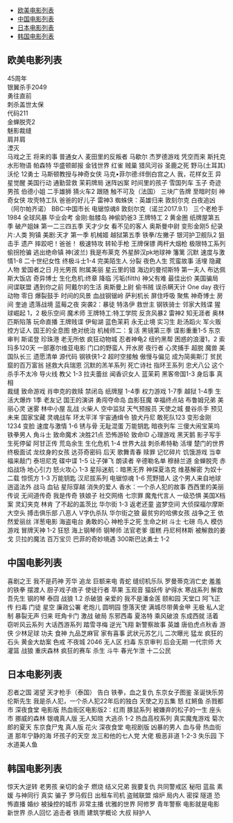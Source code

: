 * [欧美电影列表](#欧美电影列表)
* [中国电影列表](#中国电影列表)
* [日本电影列表](#日本电影列表)
* [韩国电影列表](#韩国电影列表)



## 欧美电影列表  

45周年  
银翼杀手2049  
勇往直前  
刺杀盖世太保  
代码211  
金蝉脱壳2  
魅影裁缝  
肩并肩  
湮灭  
马戏之王
将来的事
普通女人
麦田里的反叛者
马歇尔
杰罗德游戏
凭空而来
斯托克
水形物语
帕森特
华盛顿邮报
金钱世界
红雀
贼巢
猎风河谷
圣鹿之死
野马(土耳其)
沃伦
12勇士
马斯顿教授与神奇女侠
马克•菲尔德:绊倒白宫之人
我，花样女王
异星觉醒
美国行动
通勤营救
茉莉牌局
迷阵凶案
时间里的孩子
雪国列车
玉子
奇迹男孩
伯德小姐
二手雄狮
猜火车2
跟随
触不可及（法国）
三块广告牌
至暗时刻
神奇女侠
攻壳特工队
爸爸的好儿子
雷神3
蜘蛛侠：英雄归来
敦刻尔克
白夜追凶（阿尔帕齐诺）
BBC:中国市长
电锯惊魂8
敦刻尔克（诺兰2017.9.1）
三个老枪手
1984
全球风暴
毕业会考
金刚:骷髅岛
神偷奶爸3
王牌特工 2 黄金圈
纸牌屋第五季
破产姐妹 第一二三四五季
天才少女
看不见的客人
奥斯曼中尉
变形金刚5
纪录片:人类
狗镇
美剧:天才 第一季
机械姬
越狱第五季
铁拳/左撇子
银河护卫舰队2
狙击手 遗产
摔跤吧！爸爸！
极速特攻
转轮手枪
王牌保镖
两杆大烟枪
极限特工系列
偷拐抢骗
逃出绝命镇
神(波兰)
我是布莱克
外星醉汉pk地球神
籓篱
沉默
速度与激情1-8
二十世纪女性
终极斗士1-4
完美陌生人
分裂
夜色人生
荒蛮故事
活埋
隐藏人物
爱国者之日
月光男孩
附属美丽
星云里的错
海边的曼彻斯特
第一夫人
布达佩斯大饭店
奇异博士
生化危机:终章
降临
污垢(filth)
神父有难
最佳出价
美国骗局
间谍联盟
遇到你之前
阿戴尔的生活
奥斯曼上尉
偷书贼
误杀瞒天计
One day 
夜行动物
零日
爆裂鼓手
时间的风景
血战钢锯岭
萨利机长
屏住呼吸
聚焦
神奇博士
房间
奎迪
遗落战境
蓝莓之夜
突袭2：暴徒
特洛伊
救世主
钢铁骑士
邻家大贱谍
猩球崛起 1，2
极乐空间
魔术师
王牌特工:特工学院
反贪风暴2
雷神2
知无涯者
奥林匹斯陷落
玩命直播
王牌贱谍
伊甸湖
蓝色茉莉
永无止境
实习生
赴汤蹈火
军火贩
控方证人
国王的全息图
绝对统治
机械师二：复活
黑镜第三季
谍影重重1-5
东京审判
斯诺登
珍珠港
老无所依
疯狂动物城
忍者神龟2
纽约黑帮
困惑的浪漫1，2
索玛多120天
一部塞尔维亚电影
门口的野蛮人
开水房
夜行者
心灵捕手
超脱
魔兽
美国队长三
遗愿清单
源代码
钢铁侠1-2
超时空接触
傲慢与偏见
成为简奥斯汀
贫民窟的百万富翁
拯救大兵瑞恩
沉默的羔羊系列
死亡诗社
指环王系列
忠犬八公
这个杀手不太冷
导火线
教父 1-3
拉夫蕾丝
闻香识女人
蓝茉莉
黑客帝国1-3
身后事
真相  
裁缝
致命游戏
肖申克的救赎
禁闭岛
纸牌屋 1-4季
权力游戏 1-7季
越狱  1-4季
生活大爆炸 1季
老友记
国王的演讲
勇闯夺命岛
血影狂魔
幸福终点站
布鲁姆兄弟
美丽心灵
迷雾
林中小屋
乱战
火柴人
空中监狱
天气预报员
天使之城
曼谷杀手
预见未来
国家宝藏
灵魂战车
环太平洋
宇宙通缉令
狼犬丹尼
敢死队123
变形金刚 1234
变脸
速度与激情 1-6
锈与骨
无耻混蛋
万能钥匙
暗夜列车
三傻大闹宝莱坞
铁拳男人
角斗士
致命魔术
决胜21点
恐怖游轮
致命ID
心理游戏
黑天鹅
影子写手
生死停留
阿甘正传
荒岛余生
生化危机 1-4
世界大战
刺杀希特勒
活埋
楚门的世界
终极面试
龙纹身的女孩
达芬奇密码
后天
歌舞青春
赎罪
记忆碎片
饥饿游戏
当幸福来敲门
泰坦尼克
碟中谍 1-5
让子弹飞
朗读者
辛德勒名单
穆赫兰道
金蝉脱壳
赤焰战场
地心引力
怒火攻心 1-3
星际迷航：暗黑无界
神探夏洛克
维基解密
为奴十二载
惊慌方 1-3
万能钥匙
汉尼拔系列
电锯惊魂  1-6
荒野猎人
这个男人来自地球
逍遥法外
战马
血钻
星际穿越
消失的爱人
香水：一个杀人犯的故事
西西里的美丽传说
无间道传奇
我是传奇
铁娘子
社交网络
七宗罪
魔鬼代言人
一级恐惧
美国X档案
灵幻夹克
林肯
了不起的盖茨比
华尔街 1-3
返老还童
盗梦空间
大侦探福尔摩斯
大空头
搏击俱乐部
八恶人
V字仇杀队
华尔街之狼
最贫穷的哈佛女孩
战争之王
依然爱丽丝
洋葱电影
海盗电台
勇敢的心
神枪手之死
生命之树
斗士
七磅
鸟人
模仿游戏
冒牌天神 1-2
狂怒
海上钢琴师
钢琴师
法官老爹
蛋糕
丹尼柯林斯
被解救的姜戈
贝拉的魔法
百万宝贝
巴菲的奇妙境遇
300斯巴达勇士 1-2

## 中国电影列表

喜剧之王
我不是药神
芳华
追龙
巨额来电
青蛇
缝纫机乐队
罗曼蒂克消亡史
羞羞的铁拳
摆渡人
厨子戏子痞子
使徒行者
苹果
玉观音
猫妖传
驴得水
寒战系列
解救吾先生
钢的琴
泰囧
战狼 1.2
杀破狼
亲爱的
我不是潘金莲
颐和园
天堂口
阿飞正传
扫毒
门徒
星空
廉政公署
老炮儿
圆明园
堕落天使
满城尽带黄金甲
无极
私人定制
暴裂无声
归来
旺角卡门
激战
破局
东邪西毒
夏洛特
乘风破浪
东成西就
活着
窃听风云系列
大话西游系列
踏雪寻梅
逆光飞翔
新警察故事
英雄
唐伯虎点秋香
游侠
少林足球
功夫
食神
九品芝麻官
家有喜事
武状元苏乞儿
二次曝光
猛龙
疯狂的石头
黄金大劫案
色戒
不夜城
2046
无人区
扫毒
东京审判
后会无期
一代宗师
大灌篮
战狼
重庆森林
疯狂的赛车
杀生
斗牛
春光乍泄
十二公民

## 日本电影列表

忍者之国
渴望
天才枪手（泰国）
告白
铁拳，血之复仇
东京女子图鉴
圣诞快乐劳伦斯先生
我是杀人犯，一个杀人犯22年后的独白
天使之刃五集
怒
红鳉鱼
杀戮都市
深夜食堂 电影版
热血街区电影版2：红雨
豚鼠系列
被嫌弃的松子的一生
座头市
挪威的森林
银魂真人版
无人知晓
大逃杀 1-2
热血高校系列
真实魔鬼游戏
菊次郎的夏天
东京食尸鬼 真人版
花火
深夜食堂  电视剧版
凶暴的男人
血与骨
热血街道
那年宁静的海
坏孩子的天空
龙三和他的七人党
大佬
极恶非道 1-2-3
失乐园
下水道美人鱼

## 韩国电影列表

惊天大逆转
老男孩
亲切的金子
燃烧
结义兄弟
我要复仇
共同警戒区
秘阳
蓝盐
素媛
与神同行
真实
骗子
罗马假日
出租车司机
盗贼联盟
熔炉
局内人
密探
隧道
恐怖直播
婚纱
被操控的城市
非常主播
优雅的世界
阿修罗
青年警察
电影就是电影
新世界
杀人回忆
追击者
铁雨
建筑学概论
大叔
辩护人

